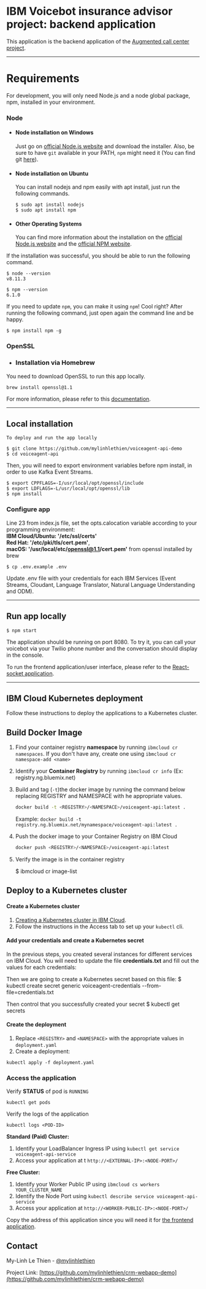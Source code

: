# IBM Voicebot insurance advisor project: backend application

This application is the backend application of the [Augmented call center project](https://github.com/mylinhlethien/crm-webapp-demo).

---
# Requirements

For development, you will only need Node.js and a node global package, npm, installed in your environment.

### Node
- #### Node installation on Windows

  Just go on [official Node.js website](https://nodejs.org/) and download the installer.
Also, be sure to have `git` available in your PATH, `npm` might need it (You can find git [here](https://git-scm.com/)).

- #### Node installation on Ubuntu

  You can install nodejs and npm easily with apt install, just run the following commands.

      $ sudo apt install nodejs
      $ sudo apt install npm

- #### Other Operating Systems
  You can find more information about the installation on the [official Node.js website](https://nodejs.org/) and the [official NPM website](https://npmjs.org/).

If the installation was successful, you should be able to run the following command.

    $ node --version
    v8.11.3

    $ npm --version
    6.1.0

If you need to update `npm`, you can make it using `npm`! Cool right? After running the following command, just open again the command line and be happy.

    $ npm install npm -g

### OpenSSL
- ### Installation via Homebrew
You need to download OpenSSL to run this app locally.
```
brew install openssl@1.1
```
For more information, please refer to this [documentation](https://formulae.brew.sh/formula/openssl@1.1).

---
## Local installation

    To deploy and run the app locally

    $ git clone https://github.com/mylinhlethien/voiceagent-api-demo
    $ cd voiceagent-api

Then, you will need to export environment variables before npm install, in order to use Kafka Event Streams.
    
    $ export CPPFLAGS=-I/usr/local/opt/openssl/include
    $ export LDFLAGS=-L/usr/local/opt/openssl/lib
    $ npm install

### Configure app

Line 23 from index.js file, set the opts.calocation variable according to your programming environment:  
**IBM Cloud/Ubuntu: '/etc/ssl/certs'** <br/>
**Red Hat: '/etc/pki/tls/cert.pem'**,  <br/> 
**macOS: '/usr/local/etc/openssl@1.1/cert.pem'** from openssl installed by brew  <br/>

    $ cp .env.example .env
    
Update .env file with your credentials for each IBM Services (Event Streams, Cloudant, Language Translator, Natural Language Understanding and ODM).

---
## Run app locally

    $ npm start

The application should be running on port 8080.
To try it, you can call your voicebot via your Twilio phone number and the conversation should display in the console.

To run the frontend application/user interface, please refer to the [React-socket application](https://github.com/mylinhlethien/react-socket-demo).

---
## IBM Cloud Kubernetes deployment

Follow these instructions to deploy the applications to a Kubernetes cluster.

## Build Docker Image

1. Find your container registry **namespace** by running `ibmcloud cr namespaces`. If you don't have any, create one using `ibmcloud cr namespace-add <name>`

2. Identify your **Container Registry** by running `ibmcloud cr info` (Ex: registry.ng.bluemix.net)

3. Build and tag (`-t`)the docker image by running the command below replacing REGISTRY and NAMESPACE with he appropriate values.

   ```sh
   docker build -t <REGISTRY>/<NAMESPACE>/voiceagent-api:latest .
   ```
   Example: `docker build -t registry.ng.bluemix.net/mynamespace/voiceagent-api:latest .`

4. Push the docker image to your Container Registry on IBM Cloud

   ```sh
   docker push <REGISTRY>/<NAMESPACE>/voiceagent-api:latest
   ```

5. Verify the image is in the container registry

    $ ibmcloud cr image-list

## Deploy to a Kubernetes cluster

#### Create a Kubernetes cluster

1. [Creating a Kubernetes cluster in IBM Cloud](https://console.bluemix.net/docs/containers/container_index.html#clusters).
2. Follow the instructions in the Access tab to set up your `kubectl` cli.

#### Add your credentials and create a Kubernetes secret

In the previous steps, you created several instances for different services on IBM Cloud.
You will need to update the file **credentials.txt** and fill out the values for each credentials:

Then we are going to create a Kubernetes secret based on this file:
    $  kubectl create secret generic voiceagent-credentials --from-file=credentials.txt

Then control that you successfully created your secret
    $  kubectl get secrets

#### Create the deployment

1. Replace `<REGISTRY>` and `<NAMESPACE>` with the appropriate values in `deployment.yaml`
2. Create a deployment:
  ```shell
  kubectl apply -f deployment.yaml
  ```

### Access the application

Verify **STATUS** of pod is `RUNNING`

```shell
kubectl get pods
```

Verify the logs of the application

```shell
kubectl logs <POD-ID>
```

**Standard (Paid) Cluster:**

1. Identify your LoadBalancer Ingress IP using `kubectl get service voiceagent-api-service`
2. Access your application at t `http://<EXTERNAL-IP>:<NODE-PORT>/`

**Free Cluster:**

1. Identify your Worker Public IP using `ibmcloud cs workers YOUR_CLUSTER_NAME`
2. Identify the Node Port using `kubectl describe service voiceagent-api-service`
3. Access your application at `http://<WORKER-PUBLIC-IP>:<NODE-PORT>/`

Copy the address of this application since you will need it for [the frontend application](https://github.com/mylinhlethien/react-socket-demo).

## Contact

My-Linh Le Thien - [@mylinhlethien](https://www.linkedin.com/in/mylinhlethien/)

Project Link: [https://github.com/mylinhlethien/crm-webapp-demo](https://github.com/mylinhlethien/crm-webapp-demo)
